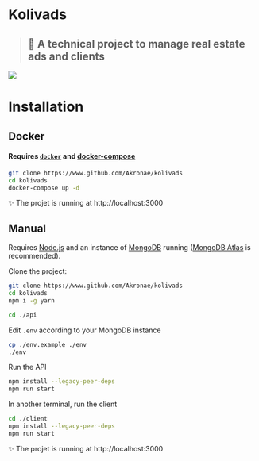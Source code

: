# Kolivads
> ## 🏡 A technical project to manage real estate ads and clients  

<img src="https://i.imgur.com/Wov9NLM.png" />

# Installation
## Docker
#### Requires [`docker`](https://docs.docker.com/engine/install/#server) and [docker-compose](https://docs.docker.com/compose/install/compose-plugin/)

```bash
git clone https://www.github.com/Akronae/kolivads
cd kolivads
docker-compose up -d
```
✨ The projet is running at http://localhost:3000

## Manual
Requires [Node.js](https://github.com/nvm-sh/nvm) and an instance of [MongoDB](https://www.mongodb.com/docs/manual/installation/) running ([MongoDB Atlas](https://www.mongodb.com/atlas/database) is recommended).

Clone the project:
```bash
git clone https://www.github.com/Akronae/kolivads
cd kolivads
npm i -g yarn
```
```bash
cd ./api
```
Edit `.env` according to your MongoDB instance
```bash
cp ./env.example ./env
./env
```
Run the API
```bash
npm install --legacy-peer-deps
npm run start
```
In another terminal, run the client
```bash
cd ./client
npm install --legacy-peer-deps
npm run start
```

✨ The projet is running at http://localhost:3000
